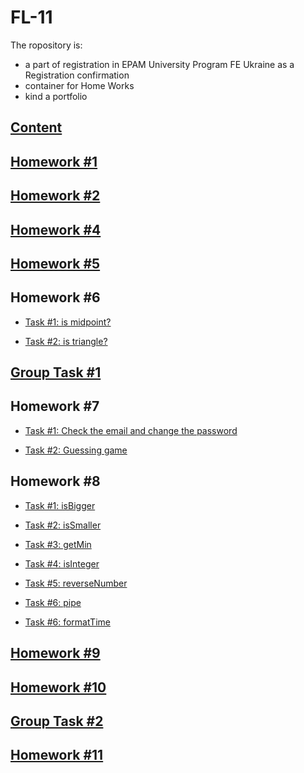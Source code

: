 # FL-11

The ropository is:
- a part of registration in EPAM University Program FE Ukraine as a Registration confirmation
- container for Home Works
- kind a portfolio

## [Content](https://aymkin.github.io/FL-11/)

## [Homework #1](https://aymkin.github.io/FL-11/FL11_HW1/homework/index.html)

## [Homework #2](https://aymkin.github.io/FL-11/FL11_HW2/homework/index.html)

## [Homework #4](https://aymkin.github.io/FL-11/FL11_HW4/homework/index.html)

## [Homework #5](https://aymkin.github.io/FL-11/FL11_HW5/homework/index.html)

## Homework #6

- [Task #1: is midpoint?](https://aymkin.github.io/FL-11/FL11_HW6/homework/task1.html)

- [Task #2: is triangle?](https://aymkin.github.io/FL-11/FL11_HW6/homework/task2.html)

## **[Group Task #1](https://aymkin.github.io/FL-11/FL11_04_GT1/)**

## Homework #7

- [Task #1: Check the email and change the password](https://aymkin.github.io/FL-11/FL11_HW7/homework/src/task1.html)

- [Task #2: Guessing game](https://aymkin.github.io/FL-11/FL11_HW7/homework/src/task2.html)


## Homework #8

- [Task #1: isBigger](https://aymkin.github.io/FL-11/FL11_HW8/homework/js/isBigger.js)

- [Task #2: isSmaller](https://aymkin.github.io/FL-11/FL11_HW8/homework/js/isSmaller.js)

- [Task #3: getMin](https://aymkin.github.io/FL-11/FL11_HW8/homework/js/getMin.js)

- [Task #4: isInteger](https://aymkin.github.io/FL-11/FL11_HW8/homework/js/isInteger.js)

- [Task #5: reverseNumber](https://aymkin.github.io/FL-11/FL11_HW8/homework/js/reverseNumber.js)

- [Task #6: pipe](https://aymkin.github.io/FL-11/FL11_HW8/homework/js/pipe.js)

- [Task #6: formatTime](https://aymkin.github.io/FL-11/FL11_HW8/homework/js/formatTime.js)

## [Homework #9](https://aymkin.github.io/FL-11/FL11_HW9/homework/)

## [Homework #10](https://aymkin.github.io/FL-11/FL11_HW10/homework/)

## **[Group Task #2](https://aymkin.github.io/FL-11/FL11_04_GT2/)**

## [Homework #11](https://aymkin.github.io/FL-11/FL11_HW11/homework/)
